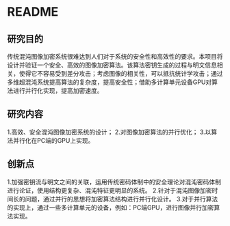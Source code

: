 # README
## 研究目的
传统混沌图像加密系统很难达到人们对于系统的安全性和高效性的要求。本项目将设计并验证一个安全、高效的图像加密算法。该算法密钥生成的过程与明文信息相关，使得它不容易受到差分攻击；考虑图像的相关性，可以抵抗统计学攻击；通过多维超混沌系统提高算法的复杂度，提高安全性；借助多计算单元设备GPU对算法进行并行化实现，提高加密速度。
## 研究内容
1.高效、安全混沌图像加密系统的设计； 
2.对图像加密算法的并行优化； 
3.以算法并行化在PC端的GPU上实现。
## 创新点
1.加强密钥流与明文之间的关联，运用传统密码体制中的安全理论对混沌密码体制进行论证，使用结构更复杂、混沌特征更明显的系统。
2.针对于混沌图像加密时间长的问题，通过并行的思想将加密算法结构进行并行化设计。
3.对于并行算法的实现上，通过一些多计算单元的设备，例如：PC端GPU，进行图像并行加密算法实现。
